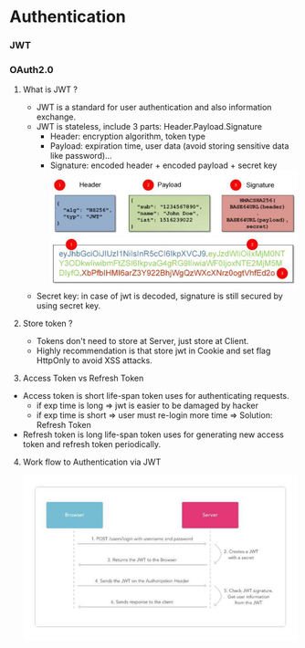 # Authentication

### JWT
### OAuth2.0

1. What is JWT ?
    - JWT is a standard for user authentication and also information exchange.
    - JWT is stateless, include 3 parts: Header.Payload.Signature
      + Header: encryption algorithm, token type
      + Payload: expiration time, user data (avoid storing sensitive data like password)...
      + Signature: encoded header + encoded payload + secret key 
    ![pic_1](https://github.com/nhatlamitus99/LearningGolang/blob/main/image/IMG_20201030_095936.jpg) 
       ![pic_2](https://github.com/nhatlamitus99/LearningGolang/blob/main/image/IMG_20201030_095925.jpg)
    - Secret key: in case of jwt is decoded, signature is still secured by using secret key. 
    
2. Store token ? 
    - Tokens don't need to store at Server, just store at Client.
    - Highly recommendation is that store jwt in Cookie and set flag HttpOnly to avoid XSS attacks.
    
3. Access Token vs Refresh Token
  + Access token is short life-span token uses for authenticating requests.
    - if exp time is long => jwt is easier to be damaged by hacker
    - if exp time is short => user must re-login more time
    => Solution: Refresh Token
  + Refresh token is long life-span token uses for generating new access token and refresh token periodically.
  
4. Work flow to Authentication via JWT

    ![pic_3](https://github.com/nhatlamitus99/LearningGolang/blob/main/image/Screenshot_2020-10-30-11-08-53-22.jpg)

